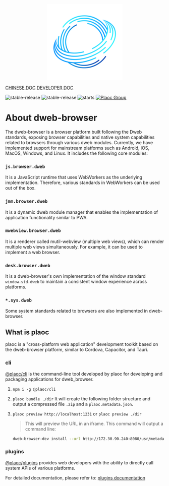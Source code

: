 <p align="center">
<!-- <h1>Dweb-Browser</h1> -->
<img src="./desktop-dev/logo.png" width="240">
</p>

[CHINESE DOC](./README.md.md)
[DEVELOPER DOC](./GET_START_FOR_DEVELOPER.md)

![stable-release](https://img.shields.io/badge/dweb-browser-success)
![stable-release](https://img.shields.io/badge/dweb-plaoc-orange)
![starts](https://shields.io/github/stars/BioforestChain/dweb_browser)
[![Plaoc Group][plaoc-badge]][plaoc-url]

[plaoc-badge]: https://img.shields.io/badge/plaoc-doc-blue
[plaoc-url]: https://github.com/BioforestChain/dweb_browser-docs

# About dweb-browser

The dweb-browser is a browser platform built following the Dweb standards, exposing browser capabilities and native system capabilities related to browsers through various dweb modules. Currently, we have implemented support for mainstream platforms such as Android, iOS, MacOS, Windows, and Linux.
It includes the following core modules:

### `js.browser.dweb`

It is a JavaScript runtime that uses WebWorkers as the underlying implementation. Therefore, various standards in WebWorkers can be used out of the box.

### `jmm.browser.dweb`

It is a dynamic dweb module manager that enables the implementation of application functionality similar to PWA.

### `mwebview.browser.dweb`

It is a renderer called mutil-webview (multiple web views), which can render multiple web views simultaneously. For example, it can be used to implement a web browser.

### `desk.browser.dweb`

It is a dweb-browser's own implementation of the window standard `window.std.dweb` to maintain a consistent window experience across platforms.

### `*.sys.dweb`

Some system standards related to browsers are also implemented in dweb-browser.

## What is plaoc

plaoc is a "cross-platform web application" development toolkit based on the dweb-browser platform, similar to Cordova, Capacitor, and Tauri.

### cli

[@plaoc/cli](https://www.npmjs.com/package/@plaoc/cli) is the command-line tool developed by plaoc for developing and packaging applications for dweb_browser.

1. `npm i -g @plaoc/cli`

2. `plaoc bundle ./dir`
   It will create the following folder structure and output a compressed file `.zip` and a `plaoc.metadata.json`.

3. `plaoc preview http://localhost:1231` or `plaoc preview ./dir`
   > This will preview the URL in an iframe.
   > This command will output a command line:
   ```bash
   dweb-browser-dev install --url http://172.30.90.240:8080/usr/metadata.json
   ```

### plugins

[@plaoc/plugins](https://www.npmjs.com/package/@plaoc/plugins) provides web developers with the ability to directly call system APIs of various platforms.

For detailed documentation, please refer to: [plugins documentation](https://docs.dweb-browser.org/plugins/web-components.html)

